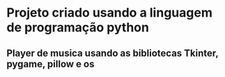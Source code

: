 # Projeto criado usando a linguagem de programação python

## Player de musica usando as bibliotecas Tkinter, pygame, pillow e os